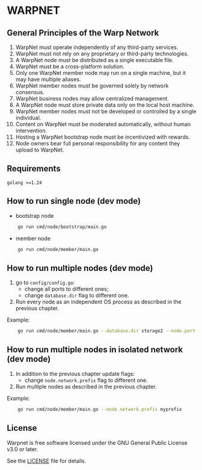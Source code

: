 # WARPNET

## General Principles of the Warp Network

1. WarpNet must operate independently of any third-party services.
2. WarpNet must not rely on any proprietary or third-party technologies.
3. A WarpNet node must be distributed as a single executable file.
4. WarpNet must be a cross-platform solution.
5. Only one WarpNet member node may run on a single machine, but it may have multiple aliases.
6. WarpNet member nodes must be governed solely by network consensus.
7. WarpNet business nodes may allow centralized management.
8. A WarpNet node must store private data only on the local host machine.
9. WarpNet member nodes must not be developed or controlled by a single individual.
10. Content on WarpNet must be moderated automatically, without human intervention.
11. Hosting a WarpNet bootstrap node must be incentivized with rewards.
12. Node owners bear full personal responsibility for any content they upload to WarpNet.


## Requirements
    golang >=1.24

## How to run single node (dev mode)
- bootstrap node
```bash 
    go run cmd/node/bootstrap/main.go
```
- member node
```bash 
    go run cmd/node/member/main.go
```

## How to run multiple nodes (dev mode)
1. go to `config/config.go`:
   - change all ports to different ones;
   - change `database.dir` flag to different one.
2. Run every node as an independent OS process
   as described in the previous chapter.

Example:
```bash 
    go run cmd/node/member/main.go --database.dir storage2 --node.port 4021 --server.port 4022
```

## How to run multiple nodes in isolated network (dev mode)
1. In addition to the previous chapter update flags:
    - change `node.network.prefix` flag to different one.
2. Run multiple nodes as described in the previous chapter.

Example:
```bash 
    go run cmd/node/member/main.go --node.network.prefix myprefix
```

## License

Warpnet is free software licensed under the GNU General Public License v3.0 or later.

See the [LICENSE](./LICENSE) file for details.